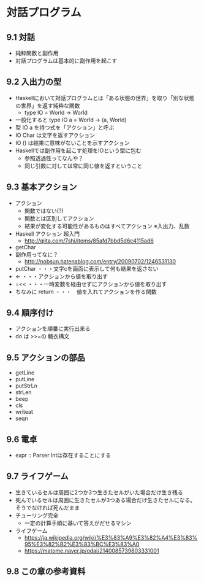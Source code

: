 # 対話プログラム

## 9.1 対話

- 純粋関数と副作用
- 対話プログラムは基本的に副作用を起こす

## 9.2 入出力の型

- Haskellにおいて対話プログラムとは「ある状態の世界」を取り「別な状態の世界」を返す純粋な関数
  - type IO = World -> World
- 一般化すると type IO a = World -> (a, World)
- 型 IO a を持つ式を「アクション」と呼ぶ
- IO Char は文字を返すアクション
- IO () は結果に意味がないことを示すアクション
- Haskellでは副作用を起こす処理をIOという型に包む
  - 参照透過性ってなんや？
  - 同じ引数に対しては常に同じ値を返すということ

## 9.3 基本アクション

- アクション
  - 関数ではない(?)
  - 関数とは区別してアクション
  - 結果が変化する可能性があるものはすべてアクション ※入出力、乱数
- Haskell アクション 超入門
  - http://qiita.com/7shi/items/85afd7bbd5d6c4115ad6
- getChar
- 副作用ってなに？
  - http://nobsun.hatenablog.com/entry/20090702/1246531130
- putChar ・・・文字cを画面に表示して何も結果を返さない
- <- ・・・アクションから値を取り出す
- =<< ・・・一時変数を経由せずにアクションから値を取り出す
- ちなみに return ・・・　値を入れてアクションを作る関数

## 9.4 順序付け

- アクションを順番に実行出来る
- do は >>=の 糖衣構文

## 9.5 アクションの部品

- getLine
- putLine
- putStrLn
- strLen
- beep
- cls
- writeat
- seqn

## 9.6 電卓

- expr :: Parser Intは存在することにする

## 9.7 ライフゲーム

- 生きているセルは周囲に2つか3つ生きたセルがいた場合だけ生き残る
- 死んでいるセルは周囲に生きたセルが3つある場合だけ生きたセルになる。そうでなければ死んだまま
- チューリング完全
  - 一定の計算手順に基いて答えがだせるマシン
- ライフゲーム
  - https://ja.wikipedia.org/wiki/%E3%83%A9%E3%82%A4%E3%83%95%E3%82%B2%E3%83%BC%E3%83%A0
  - https://matome.naver.jp/odai/2140085739803331001

## 9.8 この章の参考資料
